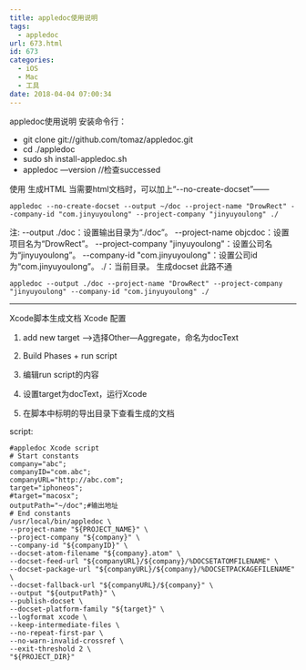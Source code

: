 ```yaml
---
title: appledoc使用说明
tags:
  - appledoc
url: 673.html
id: 673
categories:
  - iOS
  - Mac
  - 工具
date: 2018-04-04 07:00:34
---
```


appledoc使用说明 安装命令行：

*   git clone git://github.com/tomaz/appledoc.git
*   cd ./appledoc
*   sudo sh install-appledoc.sh
*   appledoc —version //检查successed

使用 生成HTML 当需要html文档时，可以加上“--no-create-docset”——

    appledoc --no-create-docset --output ~/doc --project-name "DrowRect" --company-id "com.jinyuyoulong" --project-company "jinyuyoulong" ./
    

注: --output ./doc：设置输出目录为“./doc”。 --project-name objcdoc：设置项目名为“DrowRect”。 --project-company "jinyuyoulong"：设置公司名为“jinyuyoulong”。 --company-id "com.jinyuyoulong"：设置公司id为“com.jinyuyoulong”。 ./：当前目录。 生成docset 此路不通

    appledoc --output ./doc --project-name "DrowRect" --project-company "jinyuyoulong" --company-id "com.jinyuyoulong" ./
    

* * *

Xcode脚本生成文档 Xcode 配置

1.  add new target —>选择Other—Aggregate，命名为docText
    
2.  Build Phases + run script
    
3.  编辑run script的内容
4.  设置target为docText，运行Xcode
5.  在脚本中标明的导出目录下查看生成的文档

script:

    #appledoc Xcode script
    # Start constants
    company="abc";
    companyID="com.abc";
    companyURL="http://abc.com";
    target="iphoneos";
    #target="macosx";
    outputPath="~/doc";#输出地址
    # End constants
    /usr/local/bin/appledoc \
    --project-name "${PROJECT_NAME}" \
    --project-company "${company}" \
    --company-id "${companyID}" \
    --docset-atom-filename "${company}.atom" \
    --docset-feed-url "${companyURL}/${company}/%DOCSETATOMFILENAME" \
    --docset-package-url "${companyURL}/${company}/%DOCSETPACKAGEFILENAME" \
    --docset-fallback-url "${companyURL}/${company}" \
    --output "${outputPath}" \
    --publish-docset \
    --docset-platform-family "${target}" \
    --logformat xcode \
    --keep-intermediate-files \
    --no-repeat-first-par \
    --no-warn-invalid-crossref \
    --exit-threshold 2 \
    "${PROJECT_DIR}"